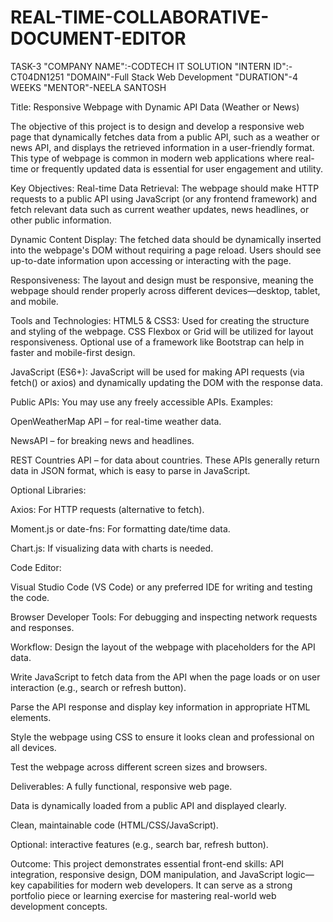 # REAL-TIME-COLLABORATIVE-DOCUMENT-EDITOR

TASK-3
"COMPANY NAME":-CODTECH IT SOLUTION
"INTERN ID":-CT04DN1251
"DOMAIN"-Full Stack Web Development
"DURATION"-4 WEEKS
"MENTOR"-NEELA SANTOSH

Title: Responsive Webpage with Dynamic API Data (Weather or News)

The objective of this project is to design and develop a responsive web page that dynamically fetches data from a public API, such as a weather or news API, and displays the retrieved information in a user-friendly format. This type of webpage is common in modern web applications where real-time or frequently updated data is essential for user engagement and utility.

Key Objectives:
Real-time Data Retrieval:
The webpage should make HTTP requests to a public API using JavaScript (or any frontend framework) and fetch relevant data such as current weather updates, news headlines, or other public information.

Dynamic Content Display:
The fetched data should be dynamically inserted into the webpage's DOM without requiring a page reload. Users should see up-to-date information upon accessing or interacting with the page.

Responsiveness:
The layout and design must be responsive, meaning the webpage should render properly across different devices—desktop, tablet, and mobile.

Tools and Technologies:
HTML5 & CSS3:
Used for creating the structure and styling of the webpage. CSS Flexbox or Grid will be utilized for layout responsiveness. Optional use of a framework like Bootstrap can help in faster and mobile-first design.

JavaScript (ES6+):
JavaScript will be used for making API requests (via fetch() or axios) and dynamically updating the DOM with the response data.

Public APIs:
You may use any freely accessible APIs. Examples:

OpenWeatherMap API – for real-time weather data.

NewsAPI – for breaking news and headlines.

REST Countries API – for data about countries.
These APIs generally return data in JSON format, which is easy to parse in JavaScript.

Optional Libraries:

Axios: For HTTP requests (alternative to fetch).

Moment.js or date-fns: For formatting date/time data.

Chart.js: If visualizing data with charts is needed.

Code Editor:

Visual Studio Code (VS Code) or any preferred IDE for writing and testing the code.

Browser Developer Tools:
For debugging and inspecting network requests and responses.

Workflow:
Design the layout of the webpage with placeholders for the API data.

Write JavaScript to fetch data from the API when the page loads or on user interaction (e.g., search or refresh button).

Parse the API response and display key information in appropriate HTML elements.

Style the webpage using CSS to ensure it looks clean and professional on all devices.

Test the webpage across different screen sizes and browsers.

Deliverables:
A fully functional, responsive web page.

Data is dynamically loaded from a public API and displayed clearly.

Clean, maintainable code (HTML/CSS/JavaScript).

Optional: interactive features (e.g., search bar, refresh button).

Outcome:
This project demonstrates essential front-end skills: API integration, responsive design, DOM manipulation, and JavaScript logic—key capabilities for modern web developers. It can serve as a strong portfolio piece or learning exercise for mastering real-world web development concepts.

